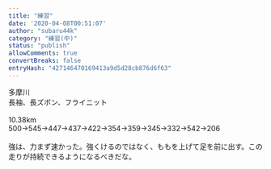 ```yaml
---
title: "練習"
date: '2020-04-08T00:51:07'
author: "subaru44k"
category: "練習(中)"
status: "publish"
allowComments: true
convertBreaks: false
entryHash: "427146470169413a9d5d28cb876d6f63"
---
```

多摩川<br>
長袖、長ズボン、フライニット<br>
<br>
10.38km<br>
500→545→447→437→422→354→359→345→332→542→206<br>
<br>
強は、力まず速かった。強くけるのではなく、ももを上げて足を前に出す。この走りが持続できるようになるべきだな。
